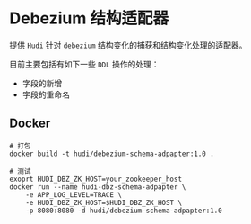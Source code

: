 # Debezium 结构适配器

提供 `Hudi` 针对 `debezium` 结构变化的捕获和结构变化处理的适配器。

目前主要包括有如下一些 `DDL` 操作的处理：

* 字段的新增
* 字段的重命名

## Docker

```shell
# 打包
docker build -t hudi/debezium-schema-adpapter:1.0 .

# 测试
exoprt HUDI_DBZ_ZK_HOST=your_zookeeper_host
docker run --name hudi-dbz-schema-adpapter \
    -e APP_LOG_LEVEL=TRACE \
    -e HUDI_DBZ_ZK_HOST=$HUDI_DBZ_ZK_HOST \
    -p 8080:8080 -d hudi/debezium-schema-adpapter:1.0
```
